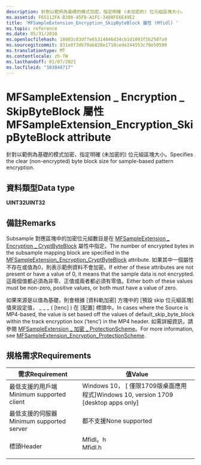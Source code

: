 ```yaml
---
description: 針對以範例為基礎的模式加密，指定明確 (未加密的) 位元組區塊大小。
ms.assetid: F65112FA-B380-45F8-A1FC-3408FE6E49E2
title: 'MFSampleExtension_Encryption_SkipByteBlock 屬性 (Mfidl) '
ms.topic: reference
ms.date: 05/31/2018
ms.openlocfilehash: 18003c03df7e65314846d34cb1d1093f5b2507a9
ms.sourcegitcommit: 831e8f3db78ab820e1710cede244553c70e50500
ms.translationtype: MT
ms.contentlocale: zh-TW
ms.lasthandoff: 01/07/2021
ms.locfileid: "103848717"
---
```

# <a name="mfsampleextension_encryption_skipbyteblock-attribute"></a><span data-ttu-id="60bd3-103">MFSampleExtension \_ Encryption \_ SkipByteBlock 屬性</span><span class="sxs-lookup"><span data-stu-id="60bd3-103">MFSampleExtension\_Encryption\_SkipByteBlock attribute</span></span>

<span data-ttu-id="60bd3-104">針對以範例為基礎的模式加密，指定明確 (未加密的) 位元組區塊大小。</span><span class="sxs-lookup"><span data-stu-id="60bd3-104">Specifies the clear (non-encrypted) byte block size for sample-based pattern encryption.</span></span>

## <a name="data-type"></a><span data-ttu-id="60bd3-105">資料類型</span><span class="sxs-lookup"><span data-stu-id="60bd3-105">Data type</span></span>

<span data-ttu-id="60bd3-106">**UINT32**</span><span class="sxs-lookup"><span data-stu-id="60bd3-106">**UINT32**</span></span>

## <a name="remarks"></a><span data-ttu-id="60bd3-107">備註</span><span class="sxs-lookup"><span data-stu-id="60bd3-107">Remarks</span></span>

<span data-ttu-id="60bd3-108">Subsample 對應區塊中的加密位元組數目是在 [MFSampleExtension \_ Encryption \_ CryptByteBlock](mfsampleextension-encryption-cryptbyteblock.md) 屬性中指定。</span><span class="sxs-lookup"><span data-stu-id="60bd3-108">The number of encrypted bytes in the subsample mapping block are specified in the [MFSampleExtension\_Encryption\_CryptByteBlock](mfsampleextension-encryption-cryptbyteblock.md) attribute.</span></span> <span data-ttu-id="60bd3-109">如果其中一個屬性不存在或值為0，則表示範例資料不會加密。</span><span class="sxs-lookup"><span data-stu-id="60bd3-109">If either of these attributes are not present or have a value of 0, it means that the sample data is not encrypted.</span></span> <span data-ttu-id="60bd3-110">這兩個值都必須為非零、正值或兩者都必須有零值。</span><span class="sxs-lookup"><span data-stu-id="60bd3-110">Either both of these values must be non-zero, positive values, or both must have a value of zero.</span></span>

<span data-ttu-id="60bd3-111">如果來源是以值為基礎，則會根據 [資料軌加密] 方塊中的 [預設 skip 位元組區塊] 值來設定值， \_ \_ \_ ( [tenc] ) 在 [配置] 標頭中。</span><span class="sxs-lookup"><span data-stu-id="60bd3-111">In cases where the Source is MP4-based, the value is set based off the values of default\_skip\_byte\_block within the track encryption box (‘tenc’) in the MP4 header.</span></span> <span data-ttu-id="60bd3-112">如需詳細資訊，請參閱 [MFSampleExtension \_ 加密 \_ ProtectionScheme](mfsampleextension-encryption-protectionscheme.md)。</span><span class="sxs-lookup"><span data-stu-id="60bd3-112">For more information, see [MFSampleExtension\_Encryption\_ProtectionScheme](mfsampleextension-encryption-protectionscheme.md).</span></span>

## <a name="requirements"></a><span data-ttu-id="60bd3-113">規格需求</span><span class="sxs-lookup"><span data-stu-id="60bd3-113">Requirements</span></span>



| <span data-ttu-id="60bd3-114">需求</span><span class="sxs-lookup"><span data-stu-id="60bd3-114">Requirement</span></span> | <span data-ttu-id="60bd3-115">值</span><span class="sxs-lookup"><span data-stu-id="60bd3-115">Value</span></span> |
|-------------------------------------|------------------------------------------------------------------------------------|
| <span data-ttu-id="60bd3-116">最低支援的用戶端</span><span class="sxs-lookup"><span data-stu-id="60bd3-116">Minimum supported client</span></span><br/> | <span data-ttu-id="60bd3-117">Windows 10， \[ 僅限1709版桌面應用程式\]</span><span class="sxs-lookup"><span data-stu-id="60bd3-117">Windows 10, version 1709 \[desktop apps only\]</span></span><br/>                          |
| <span data-ttu-id="60bd3-118">最低支援的伺服器</span><span class="sxs-lookup"><span data-stu-id="60bd3-118">Minimum supported server</span></span><br/> | <span data-ttu-id="60bd3-119">都不支援</span><span class="sxs-lookup"><span data-stu-id="60bd3-119">None supported</span></span><br/>                                                          |
| <span data-ttu-id="60bd3-120">標頭</span><span class="sxs-lookup"><span data-stu-id="60bd3-120">Header</span></span><br/>                   | <dl> <span data-ttu-id="60bd3-121"><dt>Mfidl。h</dt></span><span class="sxs-lookup"><span data-stu-id="60bd3-121"><dt>Mfidl.h</dt></span></span> </dl> |



 

 




